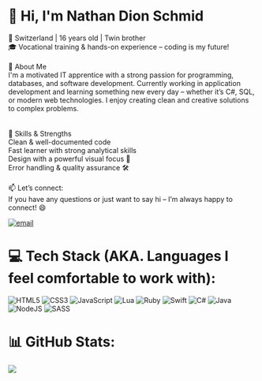 # 👋 Hi, I'm Nathan Dion Schmid

📍 Switzerland | 16 years old | Twin brother<br>🎓 Vocational training & hands-on experience – coding is my future!<br><br>🚀 About Me<br>I'm a motivated IT apprentice with a strong passion for programming, databases, and software development. Currently working in application development and learning something new every day – whether it’s C#, SQL, or modern web technologies. I enjoy creating clean and creative solutions to complex problems.<br><br><br>🧠 Skills & Strengths<br>Clean & well-documented code<br>Fast learner with strong analytical skills<br>Design with a powerful visual focus 🎨<br>Error handling & quality assurance 🛠️<br><br>📫 Let’s connect:<br>If you have any questions or just want to say hi – I’m always happy to connect! 😄<br>

[![email](https://img.shields.io/badge/Email-D14836?logo=gmail&logoColor=white)](mailto:nathandion.schmid@gmail.com) 

# 💻 Tech Stack (AKA. Languages I feel comfortable to work with):


 ![HTML5](https://img.shields.io/badge/html5-%23E34F26.svg?style=for-the-badge&logo=html5&logoColor=white) ![CSS3](https://img.shields.io/badge/css3-%231572B6.svg?style=for-the-badge&logo=css3&logoColor=white) ![JavaScript](https://img.shields.io/badge/javascript-%23323330.svg?style=for-the-badge&logo=javascript&logoColor=%23F7DF1E) ![Lua](https://img.shields.io/badge/lua-%232C2D72.svg?style=for-the-badge&logo=lua&logoColor=white) ![Ruby](https://img.shields.io/badge/ruby-%23CC342D.svg?style=for-the-badge&logo=ruby&logoColor=white) ![Swift](https://img.shields.io/badge/swift-F54A2A?style=for-the-badge&logo=swift&logoColor=white) ![C#](https://img.shields.io/badge/c%23-%23239120.svg?style=for-the-badge&logo=csharp&logoColor=white) ![Java](https://img.shields.io/badge/java-%23ED8B00.svg?style=for-the-badge&logo=openjdk&logoColor=white) ![NodeJS](https://img.shields.io/badge/node.js-6DA55F?style=for-the-badge&logo=node.js&logoColor=white) ![SASS](https://img.shields.io/badge/SASS-hotpink.svg?style=for-the-badge&logo=SASS&logoColor=white)
# 📊 GitHub Stats:
![](https://github-readme-stats.vercel.app/api?username=nathanschmid08&theme=react&hide_border=false&include_all_commits=false&count_private=false)<br/>


<!-- Proudly created with GPRM ( https://gprm.itsvg.in ) -->
